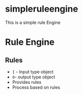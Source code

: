 # simpleruleengine
This is a simple rule Engine

# Rule Engine

## Rules
- `I` - Input type object
- `O`- output type object
- Provides rules 
- Process based on rules
